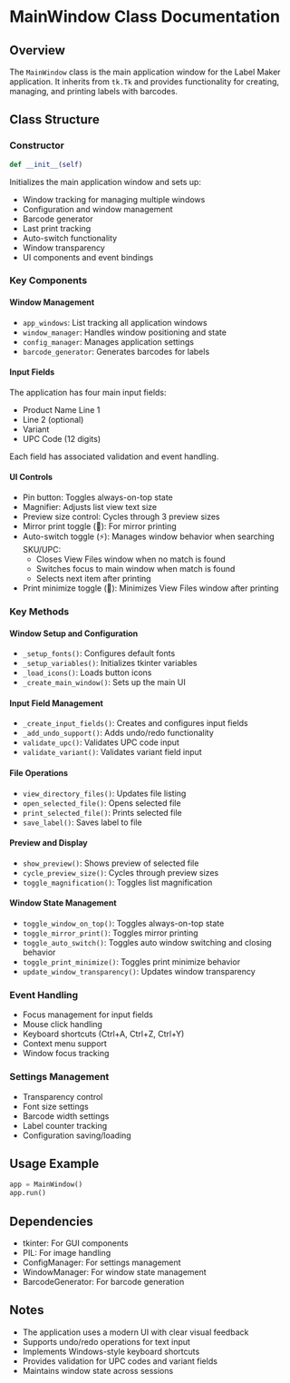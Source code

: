 # MainWindow Class Documentation

## Overview
The `MainWindow` class is the main application window for the Label Maker application. It inherits from `tk.Tk` and provides functionality for creating, managing, and printing labels with barcodes.

## Class Structure

### Constructor
```python
def __init__(self)
```
Initializes the main application window and sets up:
- Window tracking for managing multiple windows
- Configuration and window management
- Barcode generator
- Last print tracking
- Auto-switch functionality
- Window transparency
- UI components and event bindings

### Key Components

#### Window Management
- `app_windows`: List tracking all application windows
- `window_manager`: Handles window positioning and state
- `config_manager`: Manages application settings
- `barcode_generator`: Generates barcodes for labels

#### Input Fields
The application has four main input fields:
- Product Name Line 1
- Line 2 (optional)
- Variant
- UPC Code (12 digits)

Each field has associated validation and event handling.

#### UI Controls
- Pin button: Toggles always-on-top state
- Magnifier: Adjusts list view text size
- Preview size control: Cycles through 3 preview sizes
- Mirror print toggle (🔄): For mirror printing
- Auto-switch toggle (⚡): Manages window behavior when searching SKU/UPC:
  - Closes View Files window when no match is found
  - Switches focus to main window when match is found
  - Selects next item after printing
- Print minimize toggle (📄): Minimizes View Files window after printing

### Key Methods

#### Window Setup and Configuration
- `_setup_fonts()`: Configures default fonts
- `_setup_variables()`: Initializes tkinter variables
- `_load_icons()`: Loads button icons
- `_create_main_window()`: Sets up the main UI

#### Input Field Management
- `_create_input_fields()`: Creates and configures input fields
- `_add_undo_support()`: Adds undo/redo functionality
- `validate_upc()`: Validates UPC code input
- `validate_variant()`: Validates variant field input

#### File Operations
- `view_directory_files()`: Updates file listing
- `open_selected_file()`: Opens selected file
- `print_selected_file()`: Prints selected file
- `save_label()`: Saves label to file

#### Preview and Display
- `show_preview()`: Shows preview of selected file
- `cycle_preview_size()`: Cycles through preview sizes
- `toggle_magnification()`: Toggles list magnification

#### Window State Management
- `toggle_window_on_top()`: Toggles always-on-top state
- `toggle_mirror_print()`: Toggles mirror printing
- `toggle_auto_switch()`: Toggles auto window switching and closing behavior
- `toggle_print_minimize()`: Toggles print minimize behavior
- `update_window_transparency()`: Updates window transparency

### Event Handling
- Focus management for input fields
- Mouse click handling
- Keyboard shortcuts (Ctrl+A, Ctrl+Z, Ctrl+Y)
- Context menu support
- Window focus tracking

### Settings Management
- Transparency control
- Font size settings
- Barcode width settings
- Label counter tracking
- Configuration saving/loading

## Usage Example
```python
app = MainWindow()
app.run()
```

## Dependencies
- tkinter: For GUI components
- PIL: For image handling
- ConfigManager: For settings management
- WindowManager: For window state management
- BarcodeGenerator: For barcode generation

## Notes
- The application uses a modern UI with clear visual feedback
- Supports undo/redo operations for text input
- Implements Windows-style keyboard shortcuts
- Provides validation for UPC codes and variant fields
- Maintains window state across sessions
